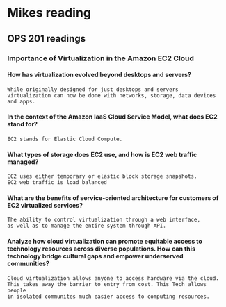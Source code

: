 # Mikes reading

## OPS 201 readings

### Importance of Virtualization in the Amazon EC2 Cloud


#### How has virtualization evolved beyond desktops and servers?
    While originally designed for just desktops and servers
    virtualization can now be done with networks, storage, data devices and apps.


#### In the context of the Amazon IaaS Cloud Service Model, what does EC2 stand for?
    EC2 stands for Elastic Cloud Compute.


#### What types of storage does EC2 use, and how is EC2 web traffic managed?
    EC2 uses either temporary or elastic block storage snapshots.
    EC2 web traffic is load balanced


#### What are the benefits of service-oriented architecture for customers of EC2 virtualized services?
    The ability to control virtualization through a web interface,
    as well as to manage the entire system through API.


#### Analyze how cloud virtualization can promote equitable access to technology resources across diverse populations. How can this technology bridge cultural gaps and empower underserved communities?
    Cloud virtualization allows anyone to access hardware via the cloud. 
    This takes away the barrier to entry from cost. This Tech allows people 
    in isolated communites much easier access to computing resources.